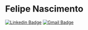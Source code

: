 # Felipe Nascimento

[![Linkedin Badge](https://img.shields.io/badge/-Diego%20Felipe-6633cc?style=flat-square&logo=Linkedin&logoColor=white&link=https://www.linkedin.com/in/diego-felipe-4a715554/)](https://www.linkedin.com/in/diego-felipe-4a715554/) 
[![Gmail Badge](https://img.shields.io/badge/-dfnascimento@live.com-6633cc?style=flat-square&logo=Gmail&logoColor=white&link=mailto:dfnascimento@live.com)](mailto:dfnascimento@live.com)
